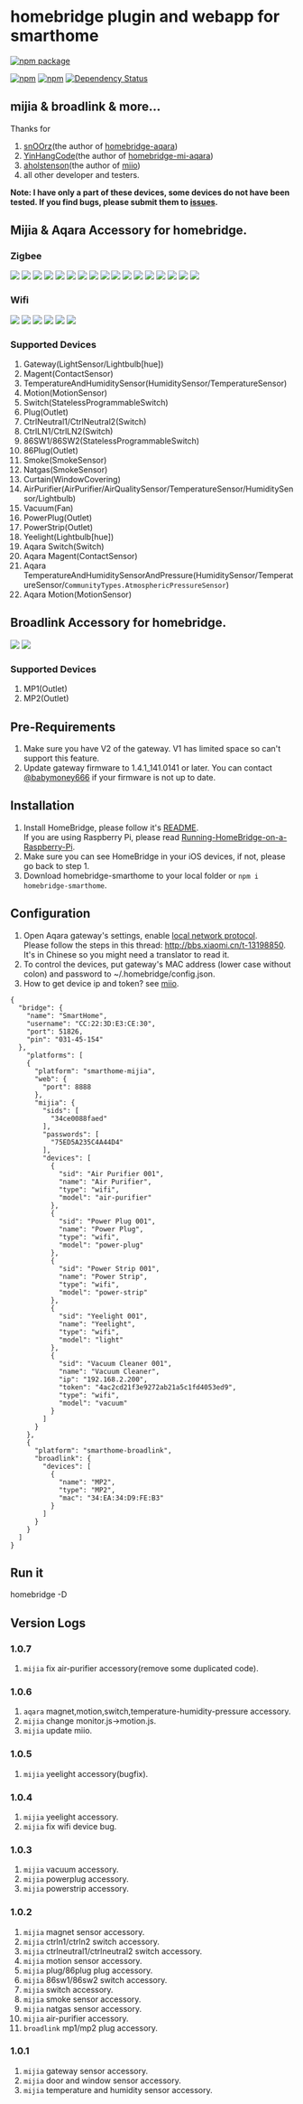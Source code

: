# homebridge plugin and webapp for smarthome
[![npm package](https://nodei.co/npm/homebridge-smarthome.png?downloads=true&downloadRank=true&stars=true)](https://nodei.co/npm/homebridge-smarthome/)

[![npm](https://img.shields.io/npm/dt/homebridge-smarthome.svg)](https://www.npmjs.com/package/homebridge-smarthome) 
[![npm](https://img.shields.io/npm/v/homebridge-smarthome.svg)](https://www.npmjs.com/package/homebridge-smarthome)
[![Dependency Status](https://img.shields.io/versioneye/d/nodejs/homebridge-smarthome.svg)](https://www.versioneye.com/nodejs/homebridge-smarthome/)


## mijia & broadlink & more...

Thanks for 
1. [snOOrz](https://github.com/snOOrz)(the author of [homebridge-aqara](https://github.com/snOOrz/homebridge-aqara))
2. [YinHangCode](https://github.com/YinHangCode/homebridge-mi-aqara)(the author of [homebridge-mi-aqara](https://github.com/YinHangCode/homebridge-mi-aqara))
3. [aholstenson](https://github.com/aholstenson/miio)(the author of [miio](https://github.com/aholstenson/miio))
4. all other developer and testers.   

**Note: I have only a part of these devices, some devices do not have been tested. If you find bugs, please submit them to [issues](https://github.com/rench/homebridge-smarthome/issues).**

## Mijia & Aqara Accessory for homebridge.   

### Zigbee
![](http://7fv93h.com1.z0.glb.clouddn.com/Gateway.jpg)
![](http://7fv93h.com1.z0.glb.clouddn.com/ContactSensor.jpg)
![](http://7fv93h.com1.z0.glb.clouddn.com/MotionSensor.jpg)
![](http://7fv93h.com1.z0.glb.clouddn.com/Button.jpg)
![](http://7fv93h.com1.z0.glb.clouddn.com/TemperatureAndHumiditySensor.jpg)
![](http://7fv93h.com1.z0.glb.clouddn.com/SingleSwitch.jpg)
![](http://7fv93h.com1.z0.glb.clouddn.com/DuplexSwitch.jpg)
![](http://7fv93h.com1.z0.glb.clouddn.com/SingleSwitchLN.jpg)
![](http://7fv93h.com1.z0.glb.clouddn.com/DuplexSwitchLN.jpg)
![](http://7fv93h.com1.z0.glb.clouddn.com/SingleButton86.jpg)
![](http://7fv93h.com1.z0.glb.clouddn.com/DuplexButton86.jpg)
![](http://7fv93h.com1.z0.glb.clouddn.com/PlugBase.jpg)
![](http://7fv93h.com1.z0.glb.clouddn.com/PlugBase86.jpg)
![](http://7fv93h.com1.z0.glb.clouddn.com/MagicSquare.jpg)
![](http://7fv93h.com1.z0.glb.clouddn.com/SmokeDetector.jpg)
![](http://7fv93h.com1.z0.glb.clouddn.com/NatgasDetector.jpg)
![](http://7fv93h.com1.z0.glb.clouddn.com/ElectricCurtain.jpg)

### Wifi
![](http://7fv93h.com1.z0.glb.clouddn.com/AirPurifier.jpg)
![](http://7fv93h.com1.z0.glb.clouddn.com/MiCamera.jpg)
![](http://7fv93h.com1.z0.glb.clouddn.com/MiRobotVacuum.jpg)
![](http://7fv93h.com1.z0.glb.clouddn.com/Yeelight.jpg)
![](http://7fv93h.com1.z0.glb.clouddn.com/Yeelight2.png)
![](http://7fv93h.com1.z0.glb.clouddn.com/Yeelight3.png)

### Supported Devices
1. Gateway(LightSensor/Lightbulb[hue])
2. Magent(ContactSensor)
3. TemperatureAndHumiditySensor(HumiditySensor/TemperatureSensor)
4. Motion(MotionSensor)
5. Switch(StatelessProgrammableSwitch)
6. Plug(Outlet)
7. CtrlNeutral1/CtrlNeutral2(Switch)
8. CtrlLN1/CtrlLN2(Switch)
9. 86SW1/86SW2(StatelessProgrammableSwitch)
10. 86Plug(Outlet)
11. Smoke(SmokeSensor)
12. Natgas(SmokeSensor)
13. Curtain(WindowCovering)
14. AirPurifier(AirPurifier/AirQualitySensor/TemperatureSensor/HumiditySensor/Lightbulb)
15. Vacuum(Fan)
16. PowerPlug(Outlet)
17. PowerStrip(Outlet)
18. Yeelight(Lightbulb[hue])
19. Aqara Switch(Switch)
20. Aqara Magent(ContactSensor)
21. Aqara TemperatureAndHumiditySensorAndPressure(HumiditySensor/TemperatureSensor/`CommunityTypes.AtmosphericPressureSensor`)
22. Aqara Motion(MotionSensor)

## Broadlink Accessory for homebridge.
![](http://7fv93h.com1.z0.glb.clouddn.com/Broadlink_MP1.jpg)
![](http://7fv93h.com1.z0.glb.clouddn.com/Broadlink_MP2.jpg)

### Supported Devices
1. MP1(Outlet)
2. MP2(Outlet)


## Pre-Requirements
1. Make sure you have V2 of the gateway. V1 has limited space so can't support this feature.  
2. Update gateway firmware to 1.4.1_141.0141 or later. You can contact [@babymoney666](https://github.com/babymoney666) if your firmware is not up to date.  

## Installation
1. Install HomeBridge, please follow it's [README](https://github.com/nfarina/homebridge/blob/master/README.md).  
If you are using Raspberry Pi, please read [Running-HomeBridge-on-a-Raspberry-Pi](https://github.com/nfarina/homebridge/wiki/Running-HomeBridge-on-a-Raspberry-Pi).  
2. Make sure you can see HomeBridge in your iOS devices, if not, please go back to step 1.  
3. Download homebridge-smarthome to your local folder or `npm i homebridge-smarthome`.  

## Configuration
1. Open Aqara gateway's settings, enable [local network protocol](https://github.com/louisZL/lumi-gateway-local-api).  
Please follow the steps in this thread: http://bbs.xiaomi.cn/t-13198850. It's in Chinese so you might need a translator to read it.  
2. To control the devices, put gateway's MAC address (lower case without colon) and password to ~/.homebridge/config.json.  
3. How to get device ip and token? see [miio](https://github.com/aholstenson/miio/blob/master/docs/protocol.md).
```
{
  "bridge": {
    "name": "SmartHome",
    "username": "CC:22:3D:E3:CE:30",
    "port": 51826,
    "pin": "031-45-154"
  },
    "platforms": [
    {
      "platform": "smarthome-mijia",
      "web": {
        "port": 8888
      },
      "mijia": {
        "sids": [
          "34ce0088faed"
        ],
        "passwords": [
          "75ED5A235C4A44D4"
        ],
        "devices": [
          {
            "sid": "Air Purifier 001",
            "name": "Air Purifier",
            "type": "wifi",
            "model": "air-purifier"
          },
          {
            "sid": "Power Plug 001",
            "name": "Power Plug",
            "type": "wifi",
            "model": "power-plug"
          },
          {
            "sid": "Power Strip 001",
            "name": "Power Strip",
            "type": "wifi",
            "model": "power-strip"
          },
          {
            "sid": "Yeelight 001",
            "name": "Yeelight",
            "type": "wifi",
            "model": "light"
          },
          {
            "sid": "Vacuum Cleaner 001",
            "name": "Vacuum Cleaner",
            "ip": "192.168.2.200",
            "token": "4ac2cd21f3e9272ab21a5c1fd4053ed9",
            "type": "wifi",
            "model": "vacuum"
          }
        ]
      }
    },
    {
      "platform": "smarthome-broadlink",
      "broadlink": {
        "devices": [
          {
            "name": "MP2",
            "type": "MP2",
            "mac": "34:EA:34:D9:FE:B3"
          }
        ]
      }
    }
  ]
}
```
    
## Run it
homebridge -D  

## Version Logs 

### 1.0.7

1. `mijia` fix air-purifier accessory(remove some duplicated code).

### 1.0.6
1. `aqara` magnet,motion,switch,temperature-humidity-pressure accessory.
2. `mijia` change monitor.js->motion.js.
3. `mijia` update miio.

### 1.0.5
1. `mijia` yeelight accessory(bugfix).

### 1.0.4
1. `mijia` yeelight accessory.
2. `mijia` fix wifi device bug.

### 1.0.3
1. `mijia` vacuum accessory.
2. `mijia` powerplug accessory.
3. `mijia` powerstrip accessory.

### 1.0.2
1. `mijia` magnet sensor accessory.
2. `mijia` ctrln1/ctrln2 switch accessory.
3. `mijia` ctrlneutral1/ctrlneutral2 switch accessory.
4. `mijia` motion sensor accessory.
5. `mijia` plug/86plug plug accessory.
6. `mijia` 86sw1/86sw2 switch accessory.
7. `mijia` switch accessory.
8. `mijia` smoke sensor accessory.
9. `mijia` natgas sensor accessory.
10. `mijia` air-purifier accessory.
11. `broadlink` mp1/mp2 plug accessory.
### 1.0.1
1. `mijia` gateway sensor accessory.
2. `mijia` door and window sensor accessory.
3. `mijia` temperature and humidity sensor accessory.